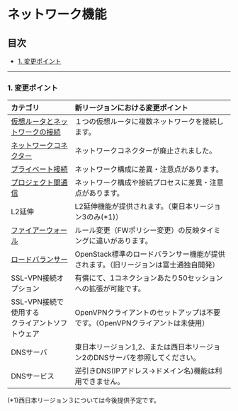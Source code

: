 # ネットワーク機能

## 目次  

<!-- TOC depthFrom:3 depthTo:3 withLinks:1 updateOnSave:1 orderedList:0 -->

- [1. 変更ポイント](#1-変更ポイント)

<!-- /TOC -->


---

### 1. 変更ポイント  

| カテゴリ                                             | 新リージョンにおける変更ポイント                                                    |
|:-----------------------------------------------------|:------------------------------------------------------------------------------------|
| [仮想ルータとネットワークの接続](vrouter-network.md) | １つの仮想ルータに複数ネットワークを接続します。                                    |
| [ネットワークコネクター](networkconnector.md)        | ネットワークコネクターが廃止されました。                                            |
| [プライベート接続](privateconnection.md)             | ネットワーク構成に差異・注意点があります。                                          |
| [プロジェクト間通信](projectconnection.md)           | ネットワーク構成や接続プロセスに差異・注意点があります。                            |
| L2延伸                                               | L2延伸機能が提供されます。（東日本リージョン3のみ(\*1)）                            |
| [ファイアーウォール](fwaas.md)                       | ルール変更（FWポリシー変更）の反映タイミングに違いがあります。                      |
| [ロードバランサー](lbaas.md)                         | OpenStack標準のロードバランサー機能が提供されます。（旧リージョンは富士通独自開発） |
| SSL-VPN接続オプション                                | 有償にて、1コネクションあたり50セッションへの拡張が可能です。                       |
| SSL-VPN接続で使用する</br>クライアントソフトウェア   | OpenVPNクライアントのセットアップは不要です。（OpenVPNクライアントは未使用）        |
| DNSサーバ                                            | 東日本リージョン1,2、または西日本リージョン2のDNSサーバを参照してください。         |
| DNSサービス                                          | 逆引きDNS(IPアドレス→ドメイン名)機能は利用できません。                              |

(\*1)西日本リージョン３については今後提供予定です。
